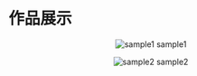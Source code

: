 # 作品展示

<div align="center">

![sample1](/screenshots/sample1.gif)
sample1

![sample2](/screenshots/sample2.gif)
sample2

</div>
